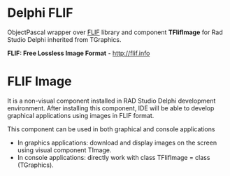 # Delphi FLIF
ObjectPascal wrapper over [FLIF](https://github.com/FLIF-hub/FLIF/) library and component **TFlifImage** for Rad Studio Delphi inherited from TGraphics.

**FLIF: Free Lossless Image Format** - http://flif.info

# FLIF Image
It is a non-visual component installed in RAD Studio Delphi development environment. After installing this component, IDE will be able to develop graphical applications using images in FLIF format. 

This component can be used in both graphical and console applications
* In graphics applications: download and display images on the screen using visual component TImage.
* In console applications: directly work with class TFlifImage = class (TGraphics).


